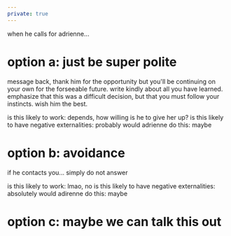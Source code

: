 ```yaml
---
private: true
---
```


when he calls for adrienne... 

# option a: just be super polite
message back, thank him for the opportunity but you'll be continuing on your own for the forseeable future. write kindly about all you have learned. emphasize that this was a difficult decision, but that you must follow your instincts. wish him the best. 

is this likely to work: depends, how willing is he to give her up?
is this likely to have negative externalities: probably
would adrienne do this: maybe

# option b: avoidance

if he contacts you... simply do not answer

is this likely to work: lmao, no
is this likely to have negative externalities: absolutely
would adirenne do this: maybe

# option c: maybe we can talk this out

